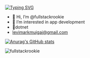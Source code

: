 <a href="https://git.io/typing-svg"><img src="https://readme-typing-svg.demolab.com?font=Fira+Code&pause=1000&color=FFAA3D&width=435&lines=FullstackRookie+;Java%2FC%23+Developer" alt="Typing SVG" /></a>

- 👋 Hi, I’m @fullstackrookie
- 👀 I’m interested in app development
- 🌱dotnet
- levimarkmuigai@gmail.com

[![Anurag's GitHub stats](https://github-readme-stats.vercel.app/api?username=fullstackrookie&show_icons=true&theme=great-gatsby)](https://github.com/fullstackrookie/github-readme-stats)

<p><img align="left" src="https://github-readme-stats.vercel.app/api/top-langs?username=fullstackrookie&show_icons=true&cache_seconds=1600&locale=en&layout=compact&theme=dark" alt="fullstackrookie" /></p>


